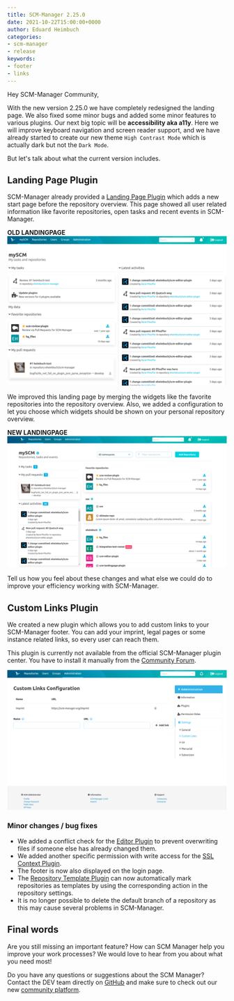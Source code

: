 ```yaml
---
title: SCM-Manager 2.25.0
date: 2021-10-22T15:00:00+0000
author: Eduard Heimbuch
categories:
- scm-manager
- release
keywords:
- footer
- links
---
```


Hey SCM-Manager Community,

With the new version 2.25.0 we have completely redesigned the landing page.
We also fixed some minor bugs and added some minor features to various plugins.
Our next big topic will be **accessibility aka a11y**.
Here we will improve keyboard navigation and screen reader support, and we have already started to create our new theme `High Contrast Mode` which is actually dark but not the `Dark Mode`.

But let's talk about what the current version includes.

## Landing Page Plugin
SCM-Manager already provided a [Landing Page Plugin](https://scm-manager.org/plugins/scm-landingpage-plugin/) which adds a new start page before the repository overview. 
This page showed all user related information like favorite repositories, open tasks and recent events in SCM-Manager.

**OLD LANDINGPAGE**
![Old Landing Page](assets/old_landing_page.png)

We improved this landing page by merging the widgets like the favorite repositories into the repository overview.
Also, we added a configuration to let you choose which widgets should be shown on your personal repository overview.

**NEW LANDINGPAGE**
![New Landing Page](assets/new_landing_page.png)

Tell us how you feel about these changes and what else we could do to improve your efficiency working with SCM-Manager.

## Custom Links Plugin
We created a new plugin which allows you to add custom links to your SCM-Manager footer. 
You can add your imprint, legal pages or some instance related links, so every user can reach them.

This plugin is currently not available from the official SCM-Manager plugin center. You have to install it manually from the [Community Forum](https://community.cloudogu.com/t/instructions-custom-links-plugin-for-scm-manager/289).

![Custom Links](assets/custom-links-config.png)

### Minor changes / bug fixes
- We added a conflict check for the [Editor Plugin](https://scm-manager.org/plugins/scm-editor-plugin/) to prevent overwriting files if someone else has already changed them.
- We added another specific permission with write access for the [SSL Context Plugin](https://scm-manager.org/plugins/scm-ssl-context-plugin).
- The footer is now also displayed on the login page.
- The [Repository Template Plugin](https://scm-manager.org/plugins/scm-repository-template-plugin) can now automatically mark repositories as templates by using the corresponding action in the repository settings.
- It is no longer possible to delete the default branch of a repository as this may cause several problems in SCM-Manager.

## Final words
Are you still missing an important feature? How can SCM Manager help you improve your work processes? We would love to hear from you about what you need most!

Do you have any questions or suggestions about the SCM Manager?
Contact the DEV team directly on [GitHub](https://github.com/scm-manager/scm-manager/) and make sure to check out our new [community platform](https://community.cloudogu.com/c/scm-manager/).
